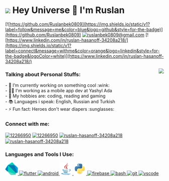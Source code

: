 <h1><img src="https://emojis.slackmojis.com/emojis/images/1531849430/4246/blob-sunglasses.gif?1531849430" width="30"/> Hey Universe 👋  I'm Ruslan</h1>

[![https://github.com/Ruslanbek0809](https://img.shields.io/static/v1?label=follow&message=me&color=blue&logo=github&style=for-the-badge)](https://github.com/Ruslanbek0809) 
[![ruslanbek0809@gmail.com](https://img.shields.io/static/v1?label=email&message=me&color=red&logo=gmail&style=for-the-badge&logoColor=white)](mailto:ruslanbek0809@gmail.com)
[![https://www.linkedin.com/in/ruslan-hasanoff-34208a218/](https://img.shields.io/static/v1?label=connect&message=withme&color=orange&logo=linkedin&style=for-the-badge&logoColor=white)](https://www.linkedin.com/in/ruslan-hasanoff-34208a218/)

<img align='right' src="https://github-readme-stats.vercel.app/api?username=Ruslanbek0809&show_icons=true&count_private=true&theme=synthwave" />

<!-- <img align="right" alt="GIF" height="300px" width="300px" src="https://c.tenor.com/dYTrYmR1GNMAAAAS/i-got-you-got-you.gif" /> -->
<!-- <img align="right" alt="GIF" height="300px" width="300px" src="https://media1.tenor.com/images/2ade00b5663a3435566b1330b537aea6/tenor.gif" /> -->

<h3>Talking about Personal Stuffs:</h3>
<p align="left">
- 🔭 I’m currently working on something cool :wink:</br>
<!-- - 🎓 I'm currently studying Media Informatics at Ulm University, Germany</br> -->
- 👨‍💻 I'm working as a mobile app dev at Yashyl Ada</br>
- 🎲 My hobbies are: coding, reading and gaming</br>
- 📚 Languages i speak: English, Russian and Turkish</br>
- ⚡ Fun fact: Heroes don't wear diapers :sunglasses:</br>
</p>

<!-- BLOG-POST-LIST:END -->

<h3 align="left">Connect with me:</h3>
<p align="left">
<!-- <a href="https://twitter.com/mulay_shounak" target="blank"><img align="center" src="https://raw.githubusercontent.com/rahuldkjain/github-profile-readme-generator/master/src/images/icons/Social/twitter.svg" alt="mulay_shounak" height="30" width="40" /></a> -->
<!-- <a href="https://hashnode.com/@shounak" target="blank"><img align="center" src="https://raw.githubusercontent.com/rahuldkjain/github-profile-readme-generator/master/src/images/icons/Social/hashnode.svg" alt="@shounak" height="30" width="40" /></a> -->
<!-- <a href="https://medium.com/@shounakmulay" target="blank"><img align="center" src="https://raw.githubusercontent.com/rahuldkjain/github-profile-readme-generator/master/src/images/icons/Social/medium.svg" alt="@shounakmulay" height="30" width="40" /></a> -->
<a href="https://github.com/Ruslanbek0809" target="blank"><img align="center" src="https://raw.githubusercontent.com/rahuldkjain/github-profile-readme-generator/master/src/images/icons/Social/github.svg" alt="12266950" height="30" width="40" /></a>
<a href="https://stackoverflow.com/users/15236786" target="blank"><img align="center" src="https://raw.githubusercontent.com/rahuldkjain/github-profile-readme-generator/master/src/images/icons/Social/stack-overflow.svg" alt="12266950" height="30" width="40" /></a>
<a href="https://linkedin.com/in/ruslan-hasanoff-34208a218" target="blank"><img align="center" src="https://raw.githubusercontent.com/rahuldkjain/github-profile-readme-generator/master/src/images/icons/Social/linked-in-alt.svg" alt="ruslan-hasanoff-34208a218" height="30" width="40" /></a>
<a href="https://instagram.com/roosnoff" target="blank"><img align="center" src="https://raw.githubusercontent.com/rahuldkjain/github-profile-readme-generator/master/src/images/icons/Social/instagram.svg" alt="ruslan-hasanoff-34208a218" height="30" width="40" /></a>
</p>

<h3>Languages and Tools I Use:</h3>
<p align="left">
   <a href="https://dart.dev/" target="_blank"> <img src="https://raw.githubusercontent.com/gilbarbara/logos/master/logos/dart.svg" alt="dart" width="40" height="40"/> </a>
   <a href="https://flutter.dev/" target="_blank"> <img src="https://raw.githubusercontent.com/gilbarbara/logos/master/logos/flutter.svg" alt="flutter" width="40" height="40"/> </a>
  <a href="https://developer.android.com" target="_blank"> <img src="https://raw.githubusercontent.com/gilbarbara/logos/master/logos/android-icon.svg" alt="android" width="40" height="40"/> </a>
  <a href="https://www.java.com" target="_blank"> <img src="https://raw.githubusercontent.com/devicons/devicon/master/icons/java/java-original.svg" alt="java" width="40" height="40"/> </a>
  <a href="https://www.python.org" target="_blank"> <img src="https://raw.githubusercontent.com/devicons/devicon/master/icons/python/python-original.svg" alt="python" width="40" height="40"/> </a>
  <a href="https://firebase.google.com/" target="_blank"> <img src="https://www.vectorlogo.zone/logos/firebase/firebase-icon.svg" alt="firebase" width="40" height="40"/> </a>
  <a href="https://www.gnu.org/software/bash/" target="_blank"> <img src="https://raw.githubusercontent.com/gilbarbara/logos/master/logos/bash-icon.svg" alt="bash" width="40" height="40"/> </a>
  <a href="https://git-scm.com/" target="_blank"> <img src="https://www.vectorlogo.zone/logos/git-scm/git-scm-icon.svg" alt="git" width="40" height="40"/> </a>
  <a href="https://code.visualstudio.com/" target="_blank"> <img src="https://upload.wikimedia.org/wikipedia/commons/9/9a/Visual_Studio_Code_1.35_icon.svg" alt="vscode" width="40" height="40"/> </a>
  
<!--   <a href="https://www.w3schools.com/css/" target="_blank"> <img src="https://raw.githubusercontent.com/devicons/devicon/master/icons/css3/css3-original-wordmark.svg" alt="css3" width="40" height="40"/> </a>  -->
<!--   <a href="https://developer.mozilla.org/en-US/docs/Web/JavaScript" target="_blank"> <img src="https://raw.githubusercontent.com/devicons/devicon/master/icons/javascript/javascript-original.svg" alt="javascript" width="40" height="37"/> </a>  -->
<!--   <a href="https://www.linux.org/" target="_blank"> <img src="https://raw.githubusercontent.com/devicons/devicon/master/icons/linux/linux-original.svg" alt="linux" width="40" height="40"/> </a> -->
<!--   <a href="https://www.w3.org/html/" target="_blank"> <img src="https://raw.githubusercontent.com/devicons/devicon/master/icons/html5/html5-original-wordmark.svg" alt="html5" width="40" height="40"/> </a>
<!--   <a href="https://www.mysql.com/" target="_blank"> <img src="https://raw.githubusercontent.com/devicons/devicon/master/icons/mysql/mysql-original-wordmark.svg" alt="mysql" width="40" height="40"/> </a> -->
   
<!-- </p>
<h3>Listening to:</h3> --->
<!--https://spotify-github-profile.vercel.app/api/login--->
<!-- [![spotify-github-profile](https://spotify-github-profile.vercel.app/api/view?uid=murad_alm&cover_image=true&theme=novatorem)](https://spotify-github-profile.vercel.app/api/view?uid=murad_alm&redirect=true) -->
